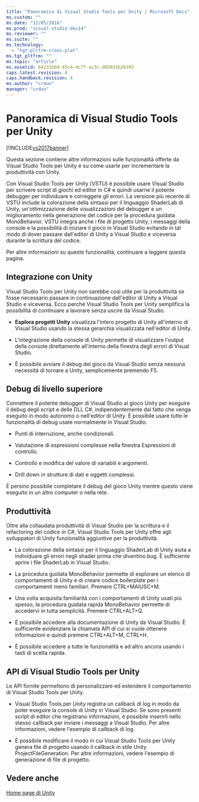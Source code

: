 ```yaml
---
title: "Panoramica di Visual Studio Tools per Unity | Microsoft Docs"
ms.custom: ""
ms.date: "12/05/2016"
ms.prod: "visual-studio-dev14"
ms.reviewer: ""
ms.suite: ""
ms.technology: 
  - "tgt-pltfrm-cross-plat"
ms.tgt_pltfrm: ""
ms.topic: "article"
ms.assetid: b4231bb9-45c4-4c77-ac3c-d05033b26393
caps.latest.revision: 4
caps.handback.revision: 4
ms.author: "crdun"
manager: "crdun"
---
```

# Panoramica di Visual Studio Tools per Unity
[!INCLUDE[vs2017banner](../code-quality/includes/vs2017banner.md)]

Questa sezione contiene altre informazioni sulle funzionalità offerte da Visual Studio Tools per Unity e su come usarle per incrementare la produttività con Unity.  
  
 Con Visual Studio Tools per Unity \(*VSTU*\) è possibile usare Visual Studio per scrivere script di giochi ed editor in C\# e quindi usarne il potente debugger per individuare e correggere gli errori.  La versione più recente di VSTU include la colorazione della sintassi per il linguaggio ShaderLab di Unity, un'ottimizzazione delle visualizzazioni del debugger e un miglioramento nella generazione del codice per la procedura guidata MonoBehavior.  VSTU integra anche i file di progetto Unity, i messaggi della console e la possibilità di iniziare il gioco in Visual Studio evitando in tal modo di dover passare dall'editor di Unity a Visual Studio e viceversa durante la scrittura del codice.  
  
 Per altre informazioni su queste funzionalità, continuare a leggere questa pagina.  
  
## Integrazione con Unity  
 Visual Studio Tools per Unity non sarebbe così utile per la produttività se fosse necessario passare in continuazione dall'editor di Unity a Visual Studio e viceversa.  Ecco perché Visual Studio Tools per Unity semplifica la possibilità di continuare a lavorare senza uscire da Visual Studio.  
  
-   **Esplora progetti Unity** visualizza l'intero progetto di Unity all'interno di Visual Studio usando la stessa gerarchia visualizzata nell'editor di Unity.  
  
-   L'integrazione della console di Unity permette di visualizzare l'output della console direttamente all'interno della finestra degli errori di Visual Studio.  
  
-   È possibile avviare il debug del gioco da Visual Studio senza nessuna necessità di tornare a Unity, semplicemente premendo F5.  
  
## Debug di livello superiore  
 Connettere il potente debugger di Visual Studio al gioco Unity per eseguire il debug degli script e delle DLL C\#, indipendentemente dal fatto che venga eseguito in modo autonomo o nell'editor di Unity.  È possibile usare tutte le funzionalità di debug usate normalmente in Visual Studio.  
  
-   Punti di interruzione, anche condizionali.  
  
-   Valutazione di espressioni complesse nella finestra Espressioni di controllo.  
  
-   Controllo e modifica del valore di variabili e argomenti.  
  
-   Drill down in strutture di dati e oggetti complessi.  
  
 È persino possibile completare il debug del gioco Unity mentre questo viene eseguito in un altro computer o nella rete.  
  
## Produttività  
 Oltre alla collaudata produttività di Visual Studio per la scrittura e il refactoring del codice in C\#, Visual Studio Tools per Unity offre agli sviluppatori di Unity funzionalità aggiuntive per la produttività.  
  
-   La colorazione della sintassi per il linguaggio ShaderLab di Unity aiuta a individuare gli errori negli shader prima che diventino bug.  È sufficiente aprire i file ShaderLab in Visual Studio.  
  
-   La procedura guidata MonoBehavior permette di esplorare un elenco di comportamenti di Unity e di creare codice boilerplate per i comportamenti meno familiari.  Premere  CTRL\+MAIUSC\+M.  
  
-   Una volta acquisita familiarità con i comportamenti di Unity usati più spesso, la procedura guidata rapida MonoBehavior permette di accedervi in tutta semplicità.  Premere  CTRL\+ALT\+Q.  
  
-   È possibile accedere alla documentazione di Unity da Visual Studio.  È sufficiente evidenziare la chiamata API di cui si vuole ottenere informazioni e quindi premere  CTRL\+ALT\+M, CTRL\+H.  
  
-   È possibile accedere a tutte le funzionalità e ad altro ancora usando i tasti di scelta rapida.  
  
## API di Visual Studio Tools per Unity  
 Le API fornite permettono di personalizzare ed estendere il comportamento di Visual Studio Tools per Unity.  
  
-   Visual Studio Tools per Unity registra un callback di log in modo da poter eseguire la console di Unity in Visual Studio.  Se sono presenti script di editor che registrano informazioni, è possibile inserirli nello stesso callback per inviare i messaggi a Visual Studio.  Per altre informazioni, vedere l'esempio di callback di log.  
  
-   È possibile modificare il modo in cui Visual Studio Tools per Unity genera file di progetto usando il callback in stile Unity ProjectFileGeneration.  Per altre informazioni, vedere l'esempio di generazione di file di progetto.  
  
## Vedere anche  
 [Home page di Unity](http://unity3d.com)